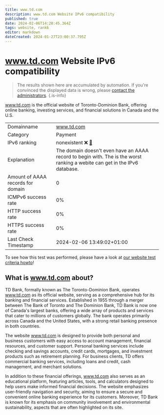 ```yaml
---
title: www.td.com
description: www.td.com Website IPv6 compatibility
published: true
date: 2024-02-06T14:28:45.364Z
tags: website, rank6
editor: markdown
dateCreated: 2024-01-27T23:00:37.795Z
---
```


# www.td.com Website IPv6 compatibility

> The results shown here are accumulated by automation. If you're convinced the displayed data is wrong, please [contact the administrators](/howto/chat). 
{.is-info}

www.td.com is the official website of Toronto-Dominion Bank, offering online banking, investing services, and financial solutions in Canada and the U.S.


|   |   |
| - | - |
| Domainname | www.td.com
| Category | Payment |
| IPv6 ranking | nonexistent :x: [🔗](/howto/ranking) |
| Explanation | The domain doesn't even have an AAAA record to begin with. The is the worst ranking a webite can get in the IPv6 database. |
| Amount of AAAA records for domain | 0 |
| ICMPv6 success rate | 0%|
| HTTP success rate | 0% |
| HTTPS success rate | 0% |
| Last Check Timestamp | 2024-02-06 13:49:02+01:00 |

To see how this test was performed, please have a look at [our website test criteria howto](/howto/testcriteria/website)!


## What is www.td.com about?
TD Bank, formally known as The Toronto-Dominion Bank, operates www.td.com as its official website, serving as a comprehensive hub for its banking and financial services. Established in 1955 through a merger between The Bank of Toronto and The Dominion Bank, TD Bank is now one of Canada's largest banks, offering a wide array of products and services that cater to millions of customers globally. The bank operates primarily across Canada and the United States, with a strong retail banking presence in both countries.

The website www.td.com is designed to provide both personal and business customers with easy access to account management, financial resources, and customer support. Personal banking services include checking and savings accounts, credit cards, mortgages, and investment products such as retirement planning. For business clients, TD offers commercial banking services, including loans and credit, cash management, and merchant solutions.

In addition to these financial offerings, www.td.com also serves as an educational platform, featuring articles, tools, and calculators designed to help users make informed financial decisions. The website emphasizes user-friendly navigation and security, aiming to ensure a secure and convenient online banking experience for its customers. Moreover, TD Bank is known for its emphasis on community involvement and environmental sustainability, aspects that are often highlighted on its site.


